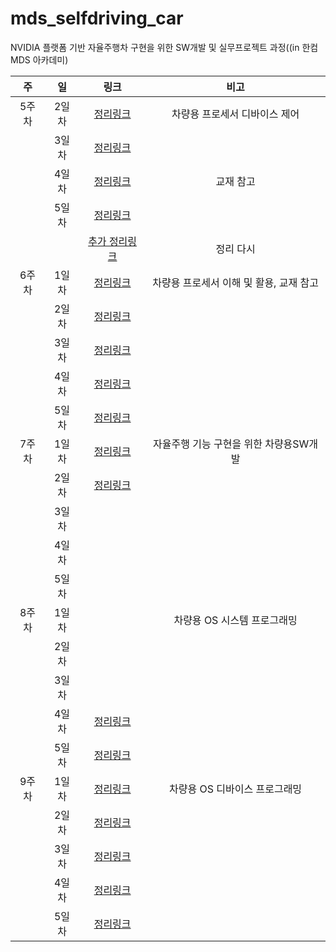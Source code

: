# mds_selfdriving_car
NVIDIA 플랫폼 기반 자율주행차 구현을 위한 SW개발 및 실무프로젝트 과정((in 한컴 MDS 아카데미)

|주|일|링크|비고|  
|:--:|:--:|:--:|:--:|  
|5주차|2일차|[정리링크](https://github.com/leekyung91/mds_selfdriving_car/blob/master/new/w5d2/device_control_day2.md#2%EC%9D%BC%EC%B0%A8)|차량용 프로세서 디바이스 제어|  
||3일차|[정리링크](https://github.com/leekyung91/mds_selfdriving_car/blob/master/new/w5d3/device_control_day3.md#3%EC%9D%BC%EC%B0%A8)||
||4일차|[정리링크](https://github.com/leekyung91/mds_selfdriving_car/blob/master/new/w5d4/device_control_day4.md#4%EC%9D%BC%EC%B0%A8)|교재 참고|
||5일차|[정리링크](https://github.com/leekyung91/mds_selfdriving_car/blob/master/new/w5d5/device_control_day5.md#5%EC%9D%BC%EC%B0%A8)||
|||[추가 정리링크](https://github.com/leekyung91/mds_selfdriving_car/blob/master/new/w5d5/5%EC%A3%BC%EC%B0%A8_%EB%B3%B4%EC%B6%A9.md#%EC%9D%B8%ED%84%B0%EB%9F%BD%ED%8A%B8)|정리 다시|
|6주차|1일차|[정리링크](https://github.com/leekyung91/mds_selfdriving_car/blob/master/new/w6d1/device_control_day6.md#1%EC%9D%BC%EC%B0%A8---%EC%B0%A8%EB%9F%89%EC%9A%A9-%ED%94%84%EB%A1%9C%EC%84%B8%EC%84%9C-%EC%9D%B4%ED%95%B4-%EB%B0%8F-%ED%99%9C%EC%9A%A9-%EC%8B%9C%EC%9E%91)|차량용 프로세서 이해 및 활용, 교재 참고|
||2일차|[정리링크](https://github.com/leekyung91/mds_selfdriving_car/blob/master/new/w6d2/device_control_day7.md#7%EC%9D%BC%EC%B0%A8)||
||3일차|[정리링크](https://github.com/leekyung91/mds_selfdriving_car/blob/master/new/w6d3/device_control_day8.md#8%EC%9D%BC%EC%B0%A8)||
||4일차|[정리링크](https://github.com/leekyung91/mds_selfdriving_car/blob/master/new/w6d4/device_control_day9.md#9%EC%9D%BC%EC%B0%A8)||
||5일차|[정리링크](https://github.com/leekyung91/mds_selfdriving_car/blob/master/new/w6d5/device_control_day10.md#10%EC%9D%BC%EC%B0%A8)||
|7주차|1일차|[정리링크](https://github.com/leekyung91/mds_selfdriving_car/blob/master/new/w7d1/car_os_sys_pro1.md#%EC%B0%A8%EB%9F%89%EC%9A%A9-os-%EC%8B%9C%EC%8A%A4%ED%85%9C-%ED%94%84%EB%A1%9C%EA%B7%B8%EB%9E%98%EB%B0%8D)|자율주행 기능 구현을 위한 차량용SW개발|
||2일차|[정리링크](https://github.com/leekyung91/mds_selfdriving_car/blob/master/new/w7d2/car_os_sys_pro2.md#2%EC%9D%BC%EC%B0%A8)||
||3일차|||
||4일차|||
||5일차|||
|8주차|1일차||차량용 OS 시스템 프로그래밍|
||2일차|||
||3일차|||
||4일차|[정리링크](https://github.com/leekyung91/mds_selfdriving_car/blob/master/new/w8d4/car_sw_pro4.md)||
||5일차|[정리링크](https://github.com/leekyung91/mds_selfdriving_car/blob/master/new/w8d5/car_sw_pro5.md)||
|9주차|1일차|[정리링크](https://github.com/leekyung91/mds_selfdriving_car/blob/master/new/w9d1/car_os_device1.md)|차량용 OS 디바이스 프로그래밍|
||2일차|[정리링크](https://github.com/leekyung91/mds_selfdriving_car/blob/master/new/w9d2/device_control_2.md)||
||3일차|[정리링크](https://github.com/leekyung91/mds_selfdriving_car/blob/master/new/w9d3/device_driver_control_3.md)||
||4일차|[정리링크](https://github.com/leekyung91/mds_selfdriving_car/blob/master/new/w9d4/device_driver_control_4.md)||
||5일차|[정리링크]()||

